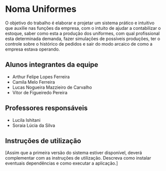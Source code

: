 # Noma Uniformes

O objetivo do trabalho é elaborar e projetar um sistema prático e intuitivo que auxilie nas funções da empresa, com o intuito de ajudar a contabilizar o estoque, saber como esta a produção dos uniformes, com qual profissional esta determinada demanda, fazer simulações de possíveis produções, ter o controle sobre o histórico de pedidos e sair do modo arcaico de como a empresa estava operando.

## Alunos integrantes da equipe

* Arthur Felipe Lopes Ferreira
* Camila Melo Ferreira
* Lucas Nogueira Mazzieiro de Carvalho
* Vitor de Figueiredo Pereira

## Professores responsáveis

* Lucila Ishitani
* Soraia Lúcia da Silva

## Instruções de utilização

[Assim que a primeira versão do sistema estiver disponível, deverá complementar com as instruções de utilização. Descreva como instalar eventuais dependências e como executar a aplicação.]
